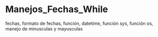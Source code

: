 # Manejos_Fechas_While
fechas, formato de fechas, función, datetime, función sys, función os, manejo de minusculas y mayusculas
